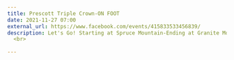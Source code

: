 ```yaml
---
title: Prescott Triple Crown-ON FOOT
date: 2021-11-27 07:00
external_url: https://www.facebook.com/events/415833533456839/
description: Let's Go! Starting at Spruce Mountain-Ending at Granite Mountain all on foot! It's going to be a big day, so plan accordingly.<br>
  <br>
  
---
```

